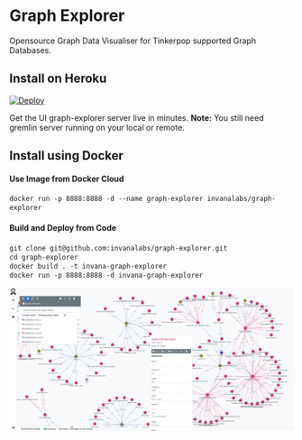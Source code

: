 # Graph Explorer

Opensource Graph Data Visualiser for Tinkerpop supported Graph Databases.


## Install on Heroku

[![Deploy](https://www.herokucdn.com/deploy/button.svg)](https://heroku.com/deploy?template=https://github.com/invanalabs/graph-explorer/tree/master)

Get the UI graph-explorer server live in minutes. 
**Note:** You still need gremlin server running on your local or remote.
 
## Install using Docker

#### Use Image from Docker Cloud

```shell script
docker run -p 8888:8888 -d --name graph-explorer invanalabs/graph-explorer
```

#### Build and Deploy from Code
```shell script
git clone git@github.com:invanalabs/graph-explorer.git
cd graph-explorer
docker build . -t invana-graph-explorer 
docker run -p 8888:8888 -d invana-graph-explorer
```

![screenshot](./screenshot.png)
